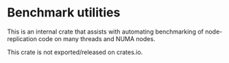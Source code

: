# Benchmark utilities

This is an internal crate that assists with automating benchmarking of
node-replication code on many threads and NUMA nodes.

This crate is not exported/released on crates.io.